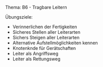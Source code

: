 Thema: B6 - Tragbare Leitern

Übungsziele:

- Verinnerlichen der Fertigkeiten
- Sicheres Stellen aller Leiterarten
- Sichers Steigen aller Leiterarten
- Alternative Aufstellmöglichkeiten kennen
- Knotenknde für Gerätschaften
- Leiter als Angriffsweg
- Leiter als Rettungsweg
